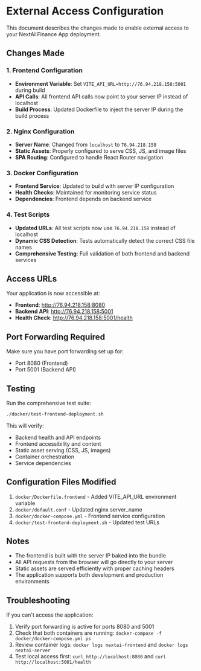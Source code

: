 # External Access Configuration

This document describes the changes made to enable external access to your NextAI Finance App deployment.

## Changes Made

### 1. Frontend Configuration
- **Environment Variable**: Set `VITE_API_URL=http://76.94.218.158:5001` during build
- **API Calls**: All frontend API calls now point to your server IP instead of localhost
- **Build Process**: Updated Dockerfile to inject the server IP during the build process

### 2. Nginx Configuration
- **Server Name**: Changed from `localhost` to `76.94.218.158`
- **Static Assets**: Properly configured to serve CSS, JS, and image files
- **SPA Routing**: Configured to handle React Router navigation

### 3. Docker Configuration
- **Frontend Service**: Updated to build with server IP configuration
- **Health Checks**: Maintained for monitoring service status
- **Dependencies**: Frontend depends on backend service

### 4. Test Scripts
- **Updated URLs**: All test scripts now use `76.94.218.158` instead of localhost
- **Dynamic CSS Detection**: Tests automatically detect the correct CSS file names
- **Comprehensive Testing**: Full validation of both frontend and backend services

## Access URLs

Your application is now accessible at:

- **Frontend**: http://76.94.218.158:8080
- **Backend API**: http://76.94.218.158:5001
- **Health Check**: http://76.94.218.158:5001/health

## Port Forwarding Required

Make sure you have port forwarding set up for:
- Port 8080 (Frontend)
- Port 5001 (Backend API)

## Testing

Run the comprehensive test suite:
```bash
./docker/test-frontend-deployment.sh
```

This will verify:
- Backend health and API endpoints
- Frontend accessibility and content
- Static asset serving (CSS, JS, images)
- Container orchestration
- Service dependencies

## Configuration Files Modified

1. `docker/Dockerfile.frontend` - Added VITE_API_URL environment variable
2. `docker/default.conf` - Updated nginx server_name
3. `docker/docker-compose.yml` - Frontend service configuration
4. `docker/test-frontend-deployment.sh` - Updated test URLs

## Notes

- The frontend is built with the server IP baked into the bundle
- All API requests from the browser will go directly to your server
- Static assets are served efficiently with proper caching headers
- The application supports both development and production environments

## Troubleshooting

If you can't access the application:
1. Verify port forwarding is active for ports 8080 and 5001
2. Check that both containers are running: `docker-compose -f docker/docker-compose.yml ps`
3. Review container logs: `docker logs nextai-frontend` and `docker logs nextai-server`
4. Test local access first: `curl http://localhost:8080` and `curl http://localhost:5001/health`
